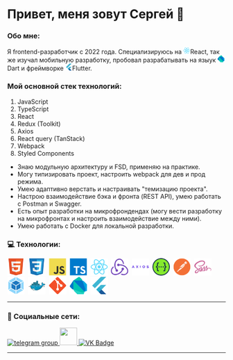 # Привет, меня зовут Сергей 👋

### Обо мне:

Я frontend-разработчик с 2022 года. Специализируюсь на <img src="https://github.com/devicons/devicon/blob/master/icons/react/react-original.svg" title="reactjs" alt="reactjs" width="16" height="16"/>React, так же изучал мобильную разработку, пробовал разрабатывать на языук <img src="https://github.com/devicons/devicon/blob/master/icons/dart/dart-original.svg" title="git" alt="git" width="16" height="16"/>Dart и фреймворке <img src="https://github.com/devicons/devicon/blob/master/icons/flutter/flutter-original.svg" title="git" alt="git" width="16" height="16"/>Flutter.

### Мой основной стек технологий:

1. JavaScript
2. TypeScript
3. React
4. Redux (Toolkit)
5. Axios
6. React query (TanStack)
7. Webpack
8. Styled Components

- Знаю модульную архитектуру и FSD, применяю на практике.
- Могу типизировать проект, настроить webpack для дев и прод режима.
- Умею адаптивно верстать и настраивать "темизацию проекта".
- Настрою взаимодействие бэка и фронта (REST API), умею работать с Postman и Swagger.
- Есть опыт разработки на микрофрондендах (могу вести разработку на микрофронтах и настроить взаимодействие между ними).
- Умею работать с Docker для локальной разработки.

### 💻 Технологии:

<div>
  <img src="https://github.com/devicons/devicon/blob/master/icons/html5/html5-original.svg" title="html5" alt="html5" width="40" height="40"/>&nbsp
  <img src="https://github.com/devicons/devicon/blob/master/icons/css3/css3-original.svg" title="css" alt="css" width="40" height="40"/>&nbsp
  <img src="https://github.com/devicons/devicon/blob/master/icons/javascript/javascript-original.svg" title="javascript" alt="javascript" width="40" height="40"/>&nbsp
  <img src="https://github.com/devicons/devicon/blob/master/icons/typescript/typescript-original.svg" title="javascript" alt="javascript" width="40" height="40"/>&nbsp
  <img src="https://github.com/devicons/devicon/blob/master/icons/react/react-original.svg" title="reactjs" alt="reactjs" width="40" height="40"/>&nbsp
  <img src="https://github.com/devicons/devicon/blob/master/icons/redux/redux-original.svg" title="redux" alt="redux" width="40" height="40"/>&nbsp;
  <img src="https://github.com/devicons/devicon/blob/master/icons/axios/axios-plain-wordmark.svg" title="redux" alt="redux" width="40" height="40"/>&nbsp;
  <img src="https://github.com/devicons/devicon/blob/master/icons/swagger/swagger-original.svg" title="redux" alt="redux" width="40" height="40"/>&nbsp;
  <img src="https://github.com/devicons/devicon/blob/master/icons/postman/postman-original.svg" title="redux" alt="redux" width="40" height="40"/>&nbsp;
  <img src="https://github.com/devicons/devicon/blob/master/icons/sass/sass-original.svg" title="sass/scss" alt="sass/scss" width="40" height="40"/>&nbsp;
  <img src="https://github.com/devicons/devicon/blob/master/icons/webpack/webpack-original.svg" title="webpack" alt="webpack" width="40" height="40"/>&nbsp;
  <img src="https://github.com/devicons/devicon/blob/master/icons/docker/docker-original.svg" title="webpack" alt="webpack" width="40" height="40"/>&nbsp;
  <img src="https://github.com/devicons/devicon/blob/master/icons/git/git-original.svg" title="git" alt="git" width="40" height="40"/>&nbsp
  <img src="https://github.com/devicons/devicon/blob/master/icons/dart/dart-original.svg" title="git" alt="git" width="40" height="40"/>&nbsp
  <img src="https://github.com/devicons/devicon/blob/master/icons/flutter/flutter-original.svg" title="git" alt="git" width="40" height="40"/>&nbsp
</div>

---

### 🤝 Социальные сети:

  <div id="badges">
    <a href="https://t.me/AvtsynovSergey" target="_blank">
      <img src="https://cdn-icons-png.flaticon.com/512/2111/2111646.png" width="40" height="40" alt="telegram group" />
    </a>
    <a href="https://instagram.com/avtsynov.s" target="_blank">
      <img src="https://raw.githubusercontent.com/danielcranney/readme-generator/main/public/icons/socials/instagram.svg" width="40" height="40" />
    </a>
    <a href="https://vk.com/night_darlok" target="_blank">
      <img src="https://cdn-icons-png.flaticon.com/512/145/145813.png" width="40" height="40" alt="VK Badge"/>
    </a>
  </div>

---

<!--
**AvtsynovS/AvtsynovS** is a ✨ _special_ ✨ repository because its `README.md` (this file) appears on your GitHub profile.

Here are some ideas to get you started:

- 🔭 I’m currently working on ...
- 🌱 I’m currently learning ...
- 👯 I’m looking to collaborate on ...
- 🤔 I’m looking for help with ...
- 💬 Ask me about ...
- 📫 How to reach me: ...
- 😄 Pronouns: ...
- ⚡ Fun fact: ...
-->
